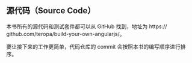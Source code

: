 ## 源代码（Source Code）

本书所有的源代码和测试套件都可以从 GitHub 找到，地址为 https://
github.com/teropa/build-your-own-angularjs/。

要让接下来的工作更简单，代码仓库的 commit 会按照本书的编写顺序进行排序。

